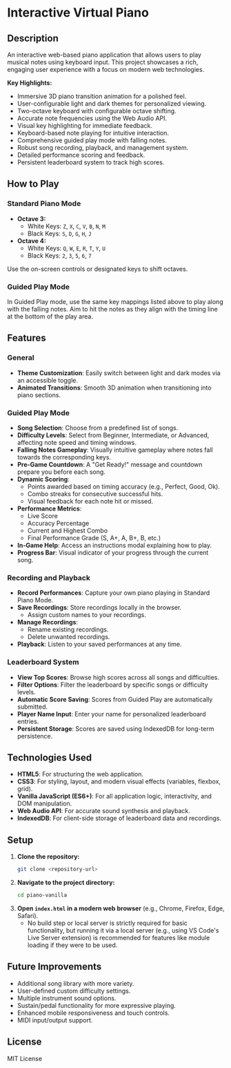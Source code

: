 # Interactive Virtual Piano

## Description
An interactive web-based piano application that allows users to play musical notes using keyboard input. This project showcases a rich, engaging user experience with a focus on modern web technologies.

**Key Highlights:**
- Immersive 3D piano transition animation for a polished feel.
- User-configurable light and dark themes for personalized viewing.
- Two-octave keyboard with configurable octave shifting.
- Accurate note frequencies using the Web Audio API.
- Visual key highlighting for immediate feedback.
- Keyboard-based note playing for intuitive interaction.
- Comprehensive guided play mode with falling notes.
- Robust song recording, playback, and management system.
- Detailed performance scoring and feedback.
- Persistent leaderboard system to track high scores.

## How to Play

### Standard Piano Mode
- **Octave 3:**
  - White Keys: `Z`, `X`, `C`, `V`, `B`, `N`, `M`
  - Black Keys: `S`, `D`, `G`, `H`, `J`
- **Octave 4:**
  - White Keys: `Q`, `W`, `E`, `R`, `T`, `Y`, `U`
  - Black Keys: `2`, `3`, `5`, `6`, `7`

Use the on-screen controls or designated keys to shift octaves.

### Guided Play Mode
In Guided Play mode, use the same key mappings listed above to play along with the falling notes. Aim to hit the notes as they align with the timing line at the bottom of the play area.

## Features

### General
- **Theme Customization**: Easily switch between light and dark modes via an accessible toggle.
- **Animated Transitions**: Smooth 3D animation when transitioning into piano sections.

### Guided Play Mode
- **Song Selection**: Choose from a predefined list of songs.
- **Difficulty Levels**: Select from Beginner, Intermediate, or Advanced, affecting note speed and timing windows.
- **Falling Notes Gameplay**: Visually intuitive gameplay where notes fall towards the corresponding keys.
- **Pre-Game Countdown**: A "Get Ready!" message and countdown prepare you before each song.
- **Dynamic Scoring**:
    - Points awarded based on timing accuracy (e.g., Perfect, Good, Ok).
    - Combo streaks for consecutive successful hits.
    - Visual feedback for each note hit or missed.
- **Performance Metrics**:
    - Live Score
    - Accuracy Percentage
    - Current and Highest Combo
    - Final Performance Grade (S, A+, A, B+, B, etc.)
- **In-Game Help**: Access an instructions modal explaining how to play.
- **Progress Bar**: Visual indicator of your progress through the current song.

### Recording and Playback
- **Record Performances**: Capture your own piano playing in Standard Piano Mode.
- **Save Recordings**: Store recordings locally in the browser.
    - Assign custom names to your recordings.
- **Manage Recordings**:
    - Rename existing recordings.
    - Delete unwanted recordings.
- **Playback**: Listen to your saved performances at any time.

### Leaderboard System
- **View Top Scores**: Browse high scores across all songs and difficulties.
- **Filter Options**: Filter the leaderboard by specific songs or difficulty levels.
- **Automatic Score Saving**: Scores from Guided Play are automatically submitted.
- **Player Name Input**: Enter your name for personalized leaderboard entries.
- **Persistent Storage**: Scores are saved using IndexedDB for long-term persistence.

## Technologies Used
- **HTML5**: For structuring the web application.
- **CSS3**: For styling, layout, and modern visual effects (variables, flexbox, grid).
- **Vanilla JavaScript (ES6+)**: For all application logic, interactivity, and DOM manipulation.
- **Web Audio API**: For accurate sound synthesis and playback.
- **IndexedDB**: For client-side storage of leaderboard data and recordings.

## Setup
1.  **Clone the repository:**
    ```bash
    git clone <repository-url>
    ```
2.  **Navigate to the project directory:**
    ```bash
    cd piano-vanilla
    ```
3.  **Open `index.html` in a modern web browser** (e.g., Chrome, Firefox, Edge, Safari).
    -   No build step or local server is strictly required for basic functionality, but running it via a local server (e.g., using VS Code's Live Server extension) is recommended for features like module loading if they were to be used.

## Future Improvements
- Additional song library with more variety.
- User-defined custom difficulty settings.
- Multiple instrument sound options.
- Sustain/pedal functionality for more expressive playing.
- Enhanced mobile responsiveness and touch controls.
- MIDI input/output support.

## License
MIT License